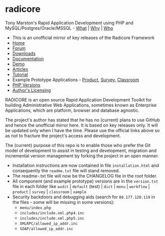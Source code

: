 # radicore
Tony Marston's Rapid Application Development using PHP and MySQL/Postgres/Oracle/MSSQL - [What](http://www.radicore.org/whatisradicore.php) | [Why](http://www.radicore.org/whyradicore.php) | [Who](http://www.radicore.org/whocanuseradicore.php)

* This is an unofficial mirror of key releases of the Radicore Framework
* [Home](http://www.radicore.org)
* [Forum](http://www.radicore.org/fud/)
* [Downloads](http://www.radicore.org/downloads.php)
* [Documentation](http://www.radicore.org/documentation.php)
* [Demo](http://www.radicore.org/demo.php)
* [Articles](http://www.radicore.org/archive.php?article_type_id=AR)
* [Tutorial](http://www.radicore.org/tutorial.php)
* Example Prototype Applications - [Product](http://www.tonymarston.net/php-mysql/product-prototype.html), [Survey](http://www.tonymarston.net/php-mysql/survey-prototype.html), [Classroom](http://www.tonymarston.net/php-mysql/classroom-prototype.html)
* [PHP Versions](http://www.tonymarston.net/php-mysql/support-for-php4-and-php7.html)
* [Author's Licensing](http://www.radicore.org/licensing.php)

RADICORE is an open source Rapid Application Development Toolkit for building Administrative Web Applications, sometimes known as Enterprise Applications, which are platform, browser and database agnostic.

The project's author has stated that he has no (current) plans to use GitHub and hence the unofficial mirror here. It is based on key releases only. It will be updated only when I have the time. Please use the official links above so as not to fracture the project's access and development.

The (current) purpose of this repo is to enable those who prefer the Git model of development to assist in testing and development, migration and incremental version management by forking the project in an open manner.

* Installation instructions are now contained in file `installation.html` and consequently the `readme.txt` file will stand removed.
* The readme-<YYYY-MM-DD>.txt file will now be the CHANGELOG file in the root folder.
* All component (and example prototype) versions are in the `version.txt` file in each folder like `audit` | `default` (test) | `dict` | `menu` | `workflow` | `product` | `survey` | `classroom` | `xample`
* Security backdoors and debugging aids (search for `80.177.120.119` in the files - some will be missing in some versions):
  * `menu/index.php`
  * `includes/include.xml.php4.inc`
  * `includes/include.xml.php5.inc`
  * `XMLRPC/allowed_ip_addr.inc`
  * `SOAP/allowed_ip_addr.inc`
